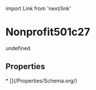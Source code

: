 import Link from 'next/link'
# Nonprofit501c27

undefined

## Properties

<Grid>
* [](/Properties/Schema.org/)

</Grid>

